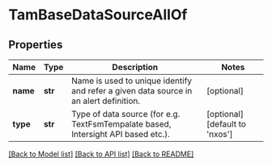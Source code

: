 # TamBaseDataSourceAllOf

## Properties
Name | Type | Description | Notes
------------ | ------------- | ------------- | -------------
**name** | **str** | Name is used to unique identify and refer a given data source in an alert definition.   | [optional] 
**type** | **str** | Type of data source (for e.g. TextFsmTempalate based, Intersight API based etc.).    | [optional] [default to 'nxos']

[[Back to Model list]](../README.md#documentation-for-models) [[Back to API list]](../README.md#documentation-for-api-endpoints) [[Back to README]](../README.md)


